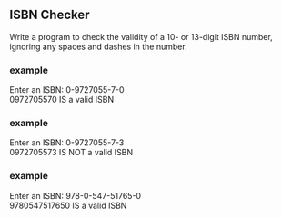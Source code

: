 ISBN Checker
------------

Write a program to check the validity of a 10- or 13-digit ISBN number, ignoring any spaces and dashes in the number. 

### example ###
Enter an ISBN: 0-9727055-7-0  
0972705570 IS a valid ISBN

### example ###
Enter an ISBN: 0-9727055-7-3  
0972705573 IS NOT a valid ISBN

### example ###
Enter an ISBN: 978-0-547-51765-0  
9780547517650 IS a valid ISBN
